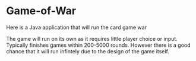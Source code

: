 # Game-of-War
Here is a Java application that will run the card game war

The game will run on its own as it requires little player choice or input. Typically finishes games within 200-5000 rounds. However there is a good chance that it will run infintely due to the design of the game itself.
